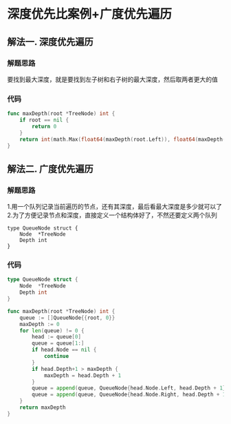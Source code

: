 # 深度优先比案例+广度优先遍历
## 解法一. 深度优先遍历
### 解题思路
要找到最大深度，就是要找到左子树和右子树的最大深度，然后取两者更大的值

### 代码

```go
func maxDepth(root *TreeNode) int {
	if root == nil {
		return 0
	}
	return int(math.Max(float64(maxDepth(root.Left)), float64(maxDepth(root.Right)))) + 1
}
```

## 解法二. 广度优先遍历
### 解题思路
1.用一个队列记录当前遍历的节点，还有其深度，最后看最大深度是多少就可以了
2.为了方便记录节点和深度，直接定义一个结构体好了，不然还要定义两个队列
```
type QueueNode struct {
	Node  *TreeNode
	Depth int
}
```
### 代码

```go
type QueueNode struct {
	Node  *TreeNode
	Depth int
}

func maxDepth(root *TreeNode) int {
	queue := []QueueNode{{root, 0}}
	maxDepth := 0
	for len(queue) != 0 {
		head := queue[0]
		queue = queue[1:]
		if head.Node == nil {
			continue
		}
		if head.Depth+1 > maxDepth {
			maxDepth = head.Depth + 1
		}
		queue = append(queue, QueueNode{head.Node.Left, head.Depth + 1})
		queue = append(queue, QueueNode{head.Node.Right, head.Depth + 1})
	}
	return maxDepth
}
```
